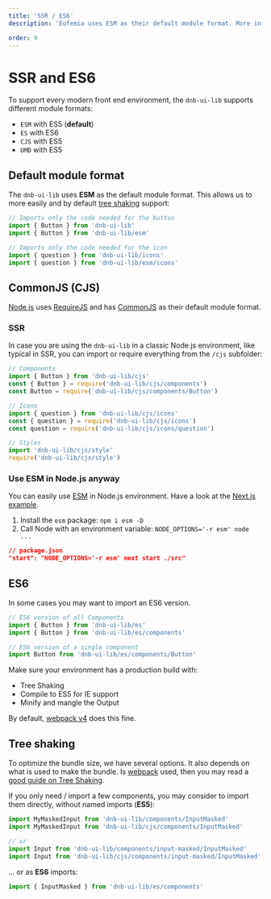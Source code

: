 ```yaml
---
title: 'SSR / ES6'
description: 'Eufemia uses ESM as their default module format. More info on this topic below.'

order: 9
---
```


# SSR and ES6

To support every modern front end environment, the `dnb-ui-lib` supports different module formats:

- `ESM` with ES5 (**default**)
- `ES` with ES6
- `CJS` with ES5
- `UMD` with ES5

## Default module format

The `dnb-ui-lib` uses **ESM** as the default module format. This allows us to more easily and by default [tree shaking](/uilib/usage/first-steps/es6#tree-shaking) support:

```js
// Imports only the code needed for the button
import { Button } from 'dnb-ui-lib'
import { Button } from 'dnb-ui-lib/esm'

// Imports only the code needed for the icon
import { question } from 'dnb-ui-lib/icons'
import { question } from 'dnb-ui-lib/esm/icons'
```

## CommonJS (CJS)

[Node.js](https://nodejs.org/) uses [RequireJS](https://requirejs.org) and has [CommonJS](https://requirejs.org/docs/commonjs.html) as their default module format.

### SSR

In case you are using the `dnb-ui-lib` in a classic Node.js environment, like typical in SSR, you can import or require everything from the `/cjs` subfolder:

```js
// Components
import { Button } from 'dnb-ui-lib/cjs'
const { Button } = require('dnb-ui-lib/cjs/components')
const Button = require('dnb-ui-lib/cjs/components/Button')

// Icons
import { question } from 'dnb-ui-lib/cjs/icons'
const { question } = require('dnb-ui-lib/cjs/icons')
const question = require('dnb-ui-lib/cjs/icons/question')

// Styles
import 'dnb-ui-lib/cjs/style'
require('dnb-ui-lib/cjs/style')
```

### Use ESM in Node.js anyway

You can easily use [ESM](https://nodejs.org/api/esm.html) in Node.js environment. Have a look at the [Next.js example](https://github.com/dnbexperience/eufemia-examples/tree/master/packages/example-next).

1. Install the `esm` package: `npm i esm -D`
2. Call Node with an environment variable: `NODE_OPTIONS='-r esm' node ...`

```json
// package.json
"start": "NODE_OPTIONS='-r esm' next start ./src"
```

## ES6

In some cases you may want to import an ES6 version.

```js
// ES6 version of all Components
import { Button } from 'dnb-ui-lib/es'
import { Button } from 'dnb-ui-lib/es/components'

// ES6 version of a single component
import Button from 'dnb-ui-lib/es/components/Button'
```

Make sure your environment has a production build with:

- Tree Shaking
- Compile to ES5 for IE support
- Minify and mangle the Output

By default, [webpack v4](https://webpack.js.org) does this fine.

## Tree shaking

To optimize the bundle size, we have several options. It also depends on what is used to make the bundle. Is [webpack](https://webpack.js.org) used, then you may read a [good guide on Tree Shaking](https://webpack.js.org/guides/tree-shaking).

If you only need / import a few components, you may consider to import them directly, without named imports (**ES5**):

```js
import MyMaskedInput from 'dnb-ui-lib/components/InputMasked'
import MyMaskedInput from 'dnb-ui-lib/cjs/components/InputMasked'

// or
import Input from 'dnb-ui-lib/components/input-masked/InputMasked'
import Input from 'dnb-ui-lib/cjs/components/input-masked/InputMasked'
```

... or as **ES6** imports:

```js
import { InputMasked } from 'dnb-ui-lib/es/components'
```

<!-- You also have to make sure your application gets [minified and mangled](https://webpack.js.org/guides/tree-shaking/#minify-the-output). -->
